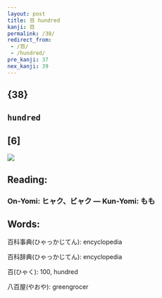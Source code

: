 ```yaml
---
layout: post
title: 百 hundred
kanji: 百
permalink: /38/
redirect_from:
 - /百/
 - /hundred/
pre_kanji: 37
nex_kanji: 39
---
```


## {38}

## `hundred`

## [6]

<div class="stroke"><img src="E799BE.png" /></div>

## Reading:

### On-Yomi: ヒャク、ビャク &mdash; Kun-Yomi: もも

## Words:

百科事典(ひゃっかじてん): encyclopedia

百科辞典(ひゃっかじてん): encyclopedia

百(ひゃく): 100, hundred

八百屋(やおや): greengrocer
